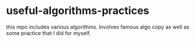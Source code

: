 # useful-algorithms-practices

this repo includes various algorithms. Involves famous algo copy as well as some practice that I did for myself.
